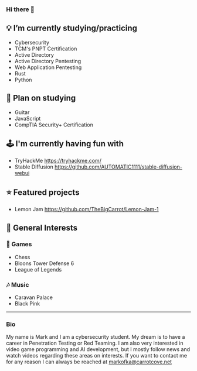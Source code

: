 ### Hi there 👋

## 💡 I’m currently studying/practicing
- Cybersecurity
 - TCM's PNPT Certification
 - Active Directory
 - Active Directory Pentesting
 - Web Application Pentesting
- Rust
- Python

## 🌱 Plan on studying
- Guitar
- JavaScript
- CompTIA Security+ Certification

## 🕹 I'm currently having fun with
- TryHackMe https://tryhackme.com/
- Stable Diffusion https://github.com/AUTOMATIC1111/stable-diffusion-webui

## ⭐ Featured projects
- Lemon Jam https://github.com/TheBigCarrot/Lemon-Jam-1

## 🥰 General Interests
### 👾 Games
- Chess
- Bloons Tower Defense 6
- League of Legends
### 🎶 Music
- Caravan Palace
- Black Pink

---

### Bio
My name is Mark and I am a cybersecurity student. My dream is to have a career in Penetration Testing or Red Teaming. I am also very interested in video game programming and AI development, but I mostly follow news and watch videos regarding these areas on interests. If you want to contact me for any reason I can always be reached at markofka@carrotcove.net
